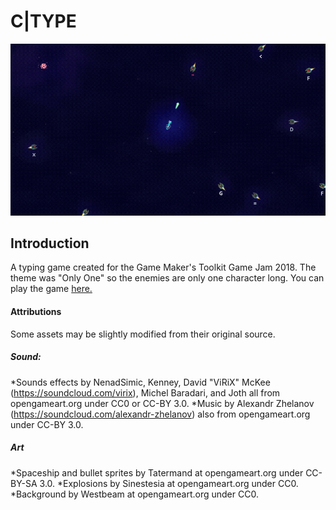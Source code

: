 # C|TYPE

![](CTYPE.gif)

## Introduction
A typing game created for the Game Maker's Toolkit Game Jam 2018. The theme was "Only One" so the enemies are only one character long. You can play the game [here.](https://durbo.itch.io/ctype)

#### Attributions
Some assets may be slightly modified from their original source.

##### Sound:

*Sounds effects by NenadSimic, Kenney, David "ViRiX" McKee (https://soundcloud.com/virix), Michel Baradari, and Joth all from opengameart.org under CC0 or CC-BY 3.0.
*Music by Alexandr Zhelanov (https://soundcloud.com/alexandr-zhelanov) also from opengameart.org under CC-BY 3.0.

##### Art

*Spaceship and bullet sprites by Tatermand at opengameart.org under CC-BY-SA 3.0.
*Explosions by Sinestesia at opengameart.org under CC0.
*Background by Westbeam at opengameart.org under CC0.